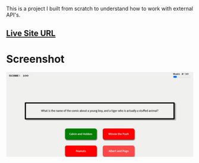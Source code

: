 <p>This is a project I built from scratch to understand how to work with external API's.</p>

<h2><a href = "https://simple-quiz-website.netlify.app/">Live Site URL</a> </h2>

<h1>Screenshot</h1>

<img src = "./screenshot.jpg" alt = "Screenshot">